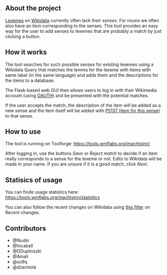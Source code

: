 ## About the project
[Lexemes](https://www.wikidata.org/wiki/Wikidata:Lexicographical_data) on
[Wikidata](https:wikidata.org) currently often lack their *senses*. For nouns
we often also have an item corresponding to the senses. This tool provides an
easy way for the user to add senses to lexemes that are probably a match by
just clicking a button.

## How it works
The tool searches for such possible senses for existing lexemes using a
Wikidata Query that matches the lemma for the lexeme with items with same label
(in the same language) and adds them and the descriptions for the items to a
database.

The Flask-based web GUI then allows users to log in with their Wikimedia account
(using [OAUTH](https://www.mediawiki.org/wiki/OAuth/For_Developers)) and be
presented with the potential matches.

If the user accepts the match, the description of the item will be added as a
new sense and the item itself will be added with [P5137 (item for this
sense)](https://www.wikidata.org/wiki/Property:P5137) to that sense.

## How to use
The tool is running on Toolforge:
https://tools.wmflabs.org/machtsinn/

After logging in, use the buttons *Save* or *Reject match* to decide if an item
really corresponds to a sense for the lexeme or not. Edits to Wikidata will be
made in your name. If you are unsure if it is a good match, click *Next*.

## Statisics of usage
You can finde usage statistics here:
https://tools.wmflabs.org/machtsinn/statistics

You can also follow the recent changes on Wikidata using [this
filter](https://w.wiki/QSS) on Recent changes.

## Contributors
* @Nudin
* @Incabell
* @DDuplinszki
* @Ainali
* @so9q
* @dzarmola
